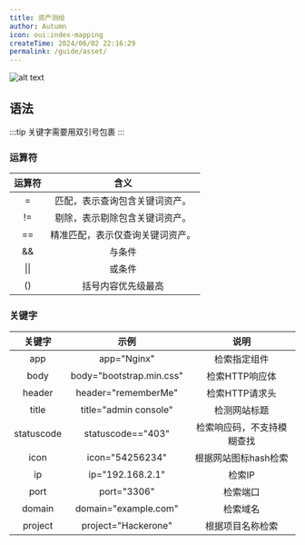 ```yaml
---
title: 资产测绘
author: Autumn
icon: oui:index-mapping
createTime: 2024/06/02 22:16:29
permalink: /guide/asset/
---
```


![alt text](/images/asset-cn.png)

## 语法
:::tip
关键字需要用双引号包裹
:::

### 运算符

|     运算符              |                  含义 |
| :----------------------: | :-----------------------: |
| =                            | 匹配，表示查询包含关键词资产。 |
|       !=       | 剔除，表示剔除包含关键词资产。 |
|       ==       | 精准匹配，表示仅查询关键词资产。 |
| && | 与条件 |
| \|\| | 或条件 |
| () | 括号内容优先级最高 |

### 关键字

|   关键字   |           示例           |            说明            |
| :--------: | :----------------------: | :------------------------: |
|    app     |       app="Nginx"        |        检索指定组件        |
|    body    | body="bootstrap.min.css" |       检索HTTP响应体       |
|   header   |   header="rememberMe"    |       检索HTTP请求头       |
|   title    |  title="admin console"   |        检测网站标题        |
| statuscode |    statuscode=="403"     | 检索响应码，不支持模糊查找 |
|    icon    |     icon="54256234"      |    根据网站图标hash检索    |
|     ip     |     ip="192.168.2.1"     |           检索IP           |
|    port    |       port="3306"        |          检索端口          |
|   domain   |   domain="example.com"   |          检索域名          |
| project |       project="Hackerone"       | 根据项目名称检索 |



